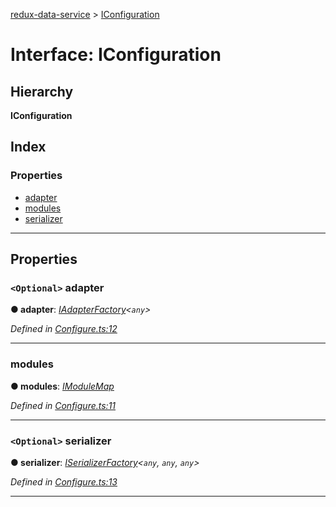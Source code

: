 [redux-data-service](../README.md) > [IConfiguration](../interfaces/iconfiguration.md)

# Interface: IConfiguration

## Hierarchy

**IConfiguration**

## Index

### Properties

* [adapter](iconfiguration.md#adapter)
* [modules](iconfiguration.md#modules)
* [serializer](iconfiguration.md#serializer)

---

## Properties

<a id="adapter"></a>

### `<Optional>` adapter

**● adapter**: *[IAdapterFactory](iadapterfactory.md)<`any`>*

*Defined in [Configure.ts:12](https://github.com/Rediker-Software/redux-data-service/blob/7fb0306/src/Configure.ts#L12)*

___
<a id="modules"></a>

###  modules

**● modules**: *[IModuleMap](imodulemap.md)*

*Defined in [Configure.ts:11](https://github.com/Rediker-Software/redux-data-service/blob/7fb0306/src/Configure.ts#L11)*

___
<a id="serializer"></a>

### `<Optional>` serializer

**● serializer**: *[ISerializerFactory](iserializerfactory.md)<`any`, `any`, `any`>*

*Defined in [Configure.ts:13](https://github.com/Rediker-Software/redux-data-service/blob/7fb0306/src/Configure.ts#L13)*

___

